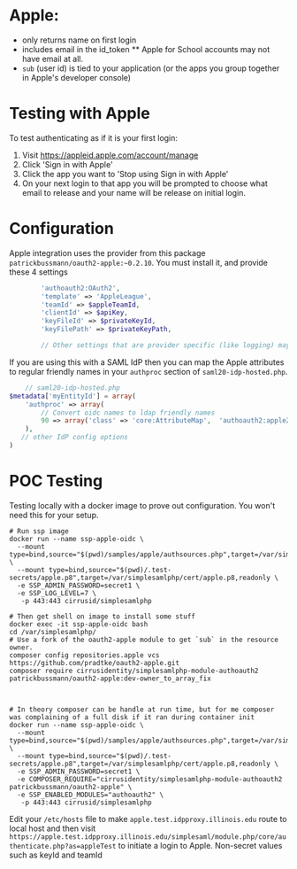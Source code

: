 
# Apple:
* only returns name on first login
* includes email in the id_token
** Apple for School accounts may not have email at all.
* `sub` (user id) is tied to your application (or the apps you group together in Apple's developer console)

# Testing with Apple
To test authenticating as if it is your first login:
1. Visit https://appleid.apple.com/account/manage
2. Click 'Sign in with Apple'
3. Click the app you want to 'Stop using Sign in with Apple'
4. On your next login to that app you will be prompted to choose what email to release and your name
will be release on initial login.

# Configuration

Apple integration uses the provider from this package `patrickbussmann/oauth2-apple:~0.2.10`.
You must install it, and provide these 4 settings

```php
        'authoauth2:OAuth2',
        'template' => 'AppleLeague',
        'teamId' => $appleTeamId,
        'clientId' => $apiKey,
        'keyFileId' => $privateKeyId,
        'keyFilePath' => $privateKeyPath,

        // Other settings that are provider specific (like logging) may or may not work on the Apple provider
```

If you are using this with a SAML IdP then you can map the Apple attributes to regular friendly names in your `authproc` section of `saml20-idp-hosted.php`.

```php
    // saml20-idp-hosted.php
$metadata['myEntityId'] = array(
    'authproc' => array(
        // Convert oidc names to ldap friendly names
        90 => array('class' => 'core:AttributeMap',  'authoauth2:apple2name'),
    ),
   // other IdP config options
)
```


# POC Testing

Testing locally with a docker image to prove out configuration. You won't need this for your setup.

```
# Run ssp image
docker run --name ssp-apple-oidc \
  --mount type=bind,source="$(pwd)/samples/apple/authsources.php",target=/var/simplesamlphp/config/authsources.php,readonly \
  --mount type=bind,source="$(pwd)/.test-secrets/apple.p8",target=/var/simplesamlphp/cert/apple.p8,readonly \
  -e SSP_ADMIN_PASSWORD=secret1 \
  -e SSP_LOG_LEVEL=7 \
   -p 443:443 cirrusid/simplesamlphp

# Then get shell on image to install some stuff
docker exec -it ssp-apple-oidc bash
cd /var/simplesamlphp/
# Use a fork of the oauth2-apple module to get `sub` in the resource owner.
composer config repositories.apple vcs https://github.com/pradtke/oauth2-apple.git
composer require cirrusidentity/simplesamlphp-module-authoauth2 patrickbussmann/oauth2-apple:dev-owner_to_array_fix



# In theory composer can be handle at run time, but for me composer was complaining of a full disk if it ran during container init
docker run --name ssp-apple-oidc \
  --mount type=bind,source="$(pwd)/samples/apple/authsources.php",target=/var/simplesamlphp/config/authsources.php,readonly \
  --mount type=bind,source="$(pwd)/.test-secrets/apple.p8",target=/var/simplesamlphp/cert/apple.p8,readonly \
  -e SSP_ADMIN_PASSWORD=secret1 \
  -e COMPOSER_REQUIRE="cirrusidentity/simplesamlphp-module-authoauth2 patrickbussmann/oauth2-apple" \
  -e SSP_ENABLED_MODULES="authoauth2" \
   -p 443:443 cirrusid/simplesamlphp
```

Edit your `/etc/hosts` file to make `apple.test.idpproxy.illinois.edu` route to local host and then visit
 `https://apple.test.idpproxy.illinois.edu/simplesaml/module.php/core/authenticate.php?as=appleTest` to
initiate a login to Apple. Non-secret values such as keyId and teamId